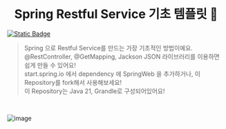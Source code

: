 <h1 align="center">Spring Restful Service 기초 템플릿 👋</h1>

<p>
  <a href="/" target="_blank">
    <img alt="Static Badge" src="https://img.shields.io/badge/License-ASLv2-yellow" />
  </a>
</p>

> Spring 으로 Restful Service를 만드는 가장 기초적인 방법이예요. <br>
> @RestController, @GetMapping, Jackson JSON 라이브러리를 이용하면 쉽게 만들 수 있어요! <br>
> start.spring.io 에서 dependency 에 SpringWeb 을 추가하거나, 이 Repository를 fork해서 사용해보세요! <br>
> 이 Repository는 Java 21, Grandle로 구성되어있어요!

<br>

![image](https://github.com/binary-river/buildrest/assets/66468384/4038ecb9-05a5-440c-9e58-2153e6cb92b7)

